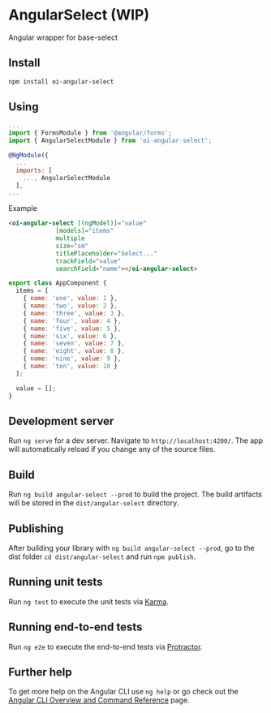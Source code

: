 # AngularSelect (WIP)
Angular wrapper for base-select

## Install
```sh
npm install oi-angular-select
```

## Using
```js
...
import { FormsModule } from '@angular/forms';
import { AngularSelectModule } from 'oi-angular-select';

@NgModule({
  ...
  imports: [
    ..., AngularSelectModule
  ],
...
```

Example
```html
<oi-angular-select [(ngModel)]="value"
             [models]="items"
             multiple
             size="sm"
             titlePlaceholder="Select..."
             trackField="value"
             searchField="name"></oi-angular-select>
```

```js
export class AppComponent {
  items = [
    { name: 'one', value: 1 },
    { name: 'two', value: 2 },
    { name: 'three', value: 3 },
    { name: 'four', value: 4 },
    { name: 'five', value: 5 },
    { name: 'six', value: 6 },
    { name: 'seven', value: 7 },
    { name: 'eight', value: 8 },
    { name: 'nine', value: 9 },
    { name: 'ten', value: 10 }
  ];

  value = [];
}
```

## Development server

Run `ng serve` for a dev server. Navigate to `http://localhost:4200/`. The app will automatically reload if you change any of the source files.

## Build

Run `ng build angular-select --prod` to build the project. The build artifacts will be stored in the `dist/angular-select` directory.

## Publishing

After building your library with `ng build angular-select --prod`, go to the dist folder `cd dist/angular-select` and run `npm publish`.

## Running unit tests

Run `ng test` to execute the unit tests via [Karma](https://karma-runner.github.io).

## Running end-to-end tests

Run `ng e2e` to execute the end-to-end tests via [Protractor](http://www.protractortest.org/).

## Further help

To get more help on the Angular CLI use `ng help` or go check out the [Angular CLI Overview and Command Reference](https://angular.io/cli) page.
